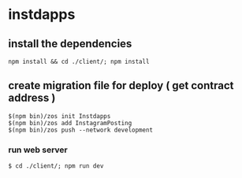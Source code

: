 # instdapps

## install the dependencies
```
npm install && cd ./client/; npm install
```

## create migration file for deploy ( get contract address )
```
$(npm bin)/zos init Instdapps
$(npm bin)/zos add InstagramPosting
$(npm bin)/zos push --network development
```

### run web server
```
$ cd ./client/; npm run dev
```
